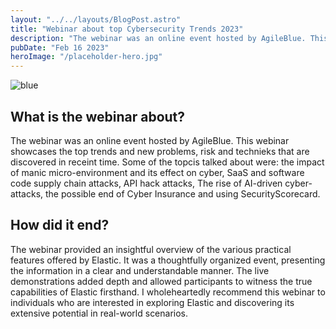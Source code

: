 ```yaml
---
layout: "../../layouts/BlogPost.astro"
title: "Webinar about top Cybersecurity Trends 2023"
description: "The webinar was an online event hosted by AgileBlue. This webinar showcases the top trends and new problems,"
pubDate: "Feb 16 2023"
heroImage: "/placeholder-hero.jpg"
---
```


![blue](/blue.jpg)

## What is the webinar about?

The webinar was an online event hosted by AgileBlue. This webinar showcases the top trends and new problems, risk and technieks that are discovered in receint time. Some of the topcis talked about were: the impact of manic micro-environment and its effect on cyber,  SaaS and software code supply chain attacks, API hack attacks, The rise of AI-driven cyber-attacks, the possible end of Cyber Insurance and using SecurityScorecard.

## How did it end?

The webinar provided an insightful overview of the various practical features offered by Elastic. It was a thoughtfully organized event, presenting the information in a clear and understandable manner. The live demonstrations added depth and allowed participants to witness the true capabilities of Elastic firsthand. I wholeheartedly recommend this webinar to individuals who are interested in exploring Elastic and discovering its extensive potential in real-world scenarios.
